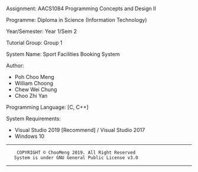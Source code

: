 Assignment: AACS1084 Programming Concepts and Design II

Programme: Diploma in Science (Information Technology) 

Year/Semester: Year 1/Sem 2

Tutorial Group: Group 1

System Name: Sport Facilities Booking System

Author:
 - Poh Choo Meng
 - William Choong
 - Chew Wei Chung
 - Choo Zhi Yan

Programming Language:
[C, C++]

System Requirements:
  - Visual Studio 2019 [Recommend] / Visual Studio 2017
  - Windows 10

************************************************************************
        COPYRIGHT © ChooMeng 2019. All Right Reserved
       System is under GNU General Public License v3.0
************************************************************************
